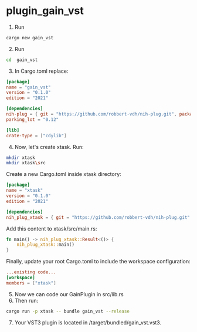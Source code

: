 ﻿# plugin_gain_vst


1. Run
```bash
cargo new gain_vst
```
2. Run
```bash
cd  gain_vst
```
3. In Cargo.toml replace:
```toml
[package]
name = "gain_vst"
version = "0.1.0"
edition = "2021"

[dependencies]
nih-plug = { git = "https://github.com/robbert-vdh/nih-plug.git", package = "nih_plug", features = ["assert_process_allocs", "standalone"] }
parking_lot = "0.12"

[lib]
crate-type = ["cdylib"]
```
4. Now, let's create xtask. Run:
```bash
mkdir xtask
mkdir xtask\src
```
Create a new Cargo.toml inside xtask directory:
```toml
[package]
name = "xtask"
version = "0.1.0"
edition = "2021"

[dependencies]
nih_plug_xtask = { git = "https://github.com/robbert-vdh/nih-plug.git" }
```
Add this content to xtask/src/main.rs:
```rust
fn main() -> nih_plug_xtask::Result<()> {
    nih_plug_xtask::main()
}
```
Finally, update your root Cargo.toml to include the workspace configuration:
```toml
...existing code...
[workspace]
members = ["xtask"]
```
5. Now we can code our GainPlugin in src/lib.rs
6. Then run:
```bash
cargo run -p xtask -- bundle gain_vst --release
```
7. Your VST3 plugin is located in /target/bundled/gain_vst.vst3.
